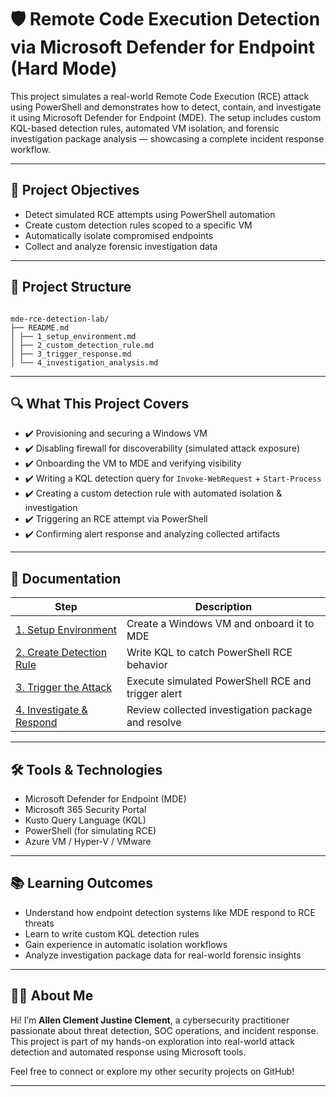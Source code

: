 # 🛡️ Remote Code Execution Detection via Microsoft Defender for Endpoint (Hard Mode)

This project simulates a real-world Remote Code Execution (RCE) attack using PowerShell and demonstrates how to detect, contain, and investigate it using Microsoft Defender for Endpoint (MDE). The setup includes custom KQL-based detection rules, automated VM isolation, and forensic investigation package analysis — showcasing a complete incident response workflow.

---

## 🎯 Project Objectives

- Detect simulated RCE attempts using PowerShell automation
- Create custom detection rules scoped to a specific VM
- Automatically isolate compromised endpoints
- Collect and analyze forensic investigation data

---

## 📁 Project Structure

```

mde-rce-detection-lab/
├── README.md
│ ├── 1_setup_environment.md
│ ├── 2_custom_detection_rule.md
│ ├── 3_trigger_response.md
│ └── 4_investigation_analysis.md

```

---

## 🔍 What This Project Covers

- ✔️ Provisioning and securing a Windows VM
- ✔️ Disabling firewall for discoverability (simulated attack exposure)
- ✔️ Onboarding the VM to MDE and verifying visibility
- ✔️ Writing a KQL detection query for `Invoke-WebRequest` + `Start-Process`
- ✔️ Creating a custom detection rule with automated isolation & investigation
- ✔️ Triggering an RCE attempt via PowerShell
- ✔️ Confirming alert response and analyzing collected artifacts

---

## 📄 Documentation

| Step | Description |
|------|-------------|
| [1. Setup Environment](1_setup_environment.md) | Create a Windows VM and onboard it to MDE |
| [2. Create Detection Rule](2_custom_detection_rule.md) | Write KQL to catch PowerShell RCE behavior |
| [3. Trigger the Attack](3_trigger_response.md) | Execute simulated PowerShell RCE and trigger alert |
| [4. Investigate & Respond](4_investigation_analysis.md) | Review collected investigation package and resolve |

---

## 🛠️ Tools & Technologies

- Microsoft Defender for Endpoint (MDE)
- Microsoft 365 Security Portal
- Kusto Query Language (KQL)
- PowerShell (for simulating RCE)
- Azure VM / Hyper-V / VMware

---

## 📚 Learning Outcomes

- Understand how endpoint detection systems like MDE respond to RCE threats
- Learn to write custom KQL detection rules
- Gain experience in automatic isolation workflows
- Analyze investigation package data for real-world forensic insights

---

## 👨‍💻 About Me

Hi! I’m **Allen Clement Justine Clement**, a cybersecurity practitioner passionate about threat detection, SOC operations, and incident response.  
This project is part of my hands-on exploration into real-world attack detection and automated response using Microsoft tools.

Feel free to connect or explore my other security projects on GitHub!

---

